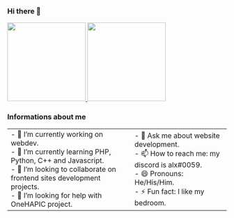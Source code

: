 ### Hi there 👋

<div>
  <a href="https://github.com/gabriel18dx">
    <img height="180em" src="https://github-readme-stats.vercel.app/api?username=gabriel18dx&show_icons=true&include-all-commits=true&count_private=true&theme=dark"/>
    <img height="180em" src="https://github-readme-stats.vercel.app/api/top-langs/?username=gabriel18dx&layout=compact&theme=dark"/>
  </a>
</div>

### Informations about me

<table border="0">
  <tr>
    <td>
      - 🔭 I’m currently working on webdev.<br/>
      - 🌱 I’m currently learning PHP, Python, C++ and Javascript.<br/>
      - 👯 I’m looking to collaborate on frontend sites development projects.<br/>
      - 🤔 I’m looking for help with OneHAPIC project.<br/>
    </td>
    <td>
      - 💬 Ask me about website development.<br/>
      - 📫 How to reach me: my discord is alx#0059.<br/>
      - 😄 Pronouns: He/His/Him.<br/>
      - ⚡ Fun fact: I like my bedroom.<br/>
    </td>
  </tr>  
</table>
